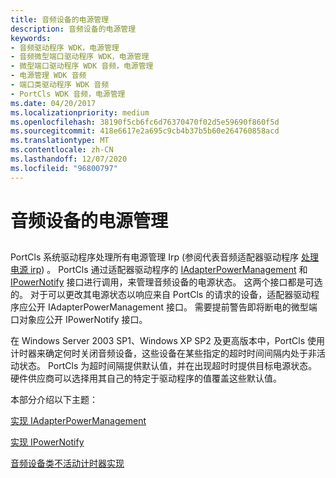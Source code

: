 ```yaml
---
title: 音频设备的电源管理
description: 音频设备的电源管理
keywords:
- 音频驱动程序 WDK，电源管理
- 音频微型端口驱动程序 WDK，电源管理
- 微型端口驱动程序 WDK 音频，电源管理
- 电源管理 WDK 音频
- 端口类驱动程序 WDK 音频
- PortCls WDK 音频，电源管理
ms.date: 04/20/2017
ms.localizationpriority: medium
ms.openlocfilehash: 38190f5cb6fc6d76370470f02d5e59690f860f5d
ms.sourcegitcommit: 418e6617e2a695c9cb4b37b5b60e264760858acd
ms.translationtype: MT
ms.contentlocale: zh-CN
ms.lasthandoff: 12/07/2020
ms.locfileid: "96800797"
---
```

# <a name="power-management-for-audio-devices"></a>音频设备的电源管理


## <span id="power_management_for_audio_devices"></span><span id="POWER_MANAGEMENT_FOR_AUDIO_DEVICES"></span>


PortCls 系统驱动程序处理所有电源管理 Irp (参阅代表音频适配器驱动程序 [处理电源 irp](../kernel/handling-power-irps.md)) 。 PortCls 通过适配器驱动程序的 [IAdapterPowerManagement](/windows-hardware/drivers/ddi/portcls/nn-portcls-iadapterpowermanagement) 和 [IPowerNotify](/windows-hardware/drivers/ddi/portcls/nn-portcls-ipowernotify) 接口进行调用，来管理音频设备的电源状态。 这两个接口都是可选的。 对于可以更改其电源状态以响应来自 PortCls 的请求的设备，适配器驱动程序应公开 IAdapterPowerManagement 接口。 需要提前警告即将断电的微型端口对象应公开 IPowerNotify 接口。

在 Windows Server 2003 SP1、Windows XP SP2 及更高版本中，PortCls 使用计时器来确定何时关闭音频设备，这些设备在某些指定的超时时间间隔内处于非活动状态。 PortCls 为超时间隔提供默认值，并在出现超时时提供目标电源状态。 硬件供应商可以选择用其自己的特定于驱动程序的值覆盖这些默认值。

本部分介绍以下主题：

[实现 IAdapterPowerManagement](implementing-iadapterpowermanagement.md)

[实现 IPowerNotify](implementing-ipowernotify.md)

[音频设备类不活动计时器实现](audio-device-class-inactivity-timer-implementation.md)

 

